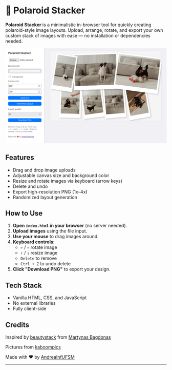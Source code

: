 # 📸 Polaroid Stacker

**Polaroid Stacker** is a minimalistic in-browser tool for quickly creating polaroid-style image layouts. Upload, arrange, rotate, and export your own custom stack of images with ease — no installation or dependencies needed.

![screenshot](screenshot-polaroid-stacker.png) <!-- Replace with your actual screenshot if available -->

## Features

- Drag and drop image uploads
- Adjustable canvas size and background color
- Resize and rotate images via keyboard (arrow keys)
- Delete and undo
- Export high-resolution PNG (1x–4x)
- Randomized layout generation

## How to Use

1. **Open `index.html` in your browser** (no server needed).
2. **Upload images** using the file input.
3. **Use your mouse** to drag images around.
4. **Keyboard controls:**
   - `←` / `→` rotate image
   - `↑` / `↓` resize image
   - `Delete` to remove
   - `Ctrl + Z` to undo delete
5. **Click "Download PNG"** to export your design.

## Tech Stack

- Vanilla HTML, CSS, and JavaScript
- No external libraries
- Fully client-side

## Credits

Inspired by [beautystack](https://github.com/mrtcode/beautystack) from [Martynas Bagdonas](https://github.com/mrtcode)

Pictures from [kaboompics](https://kaboompics.com/photoshoot/two-small-dogs-hang-out-in-their-home)

Made with ❤️ by [AndreaInfUFSM](https://github.com/AndreaInfUFSM) 

---

